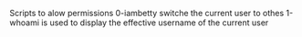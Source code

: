 Scripts to alow permissions
0-iambetty switche the current user to othes
1-whoami  is used to display the effective username of the current user 
